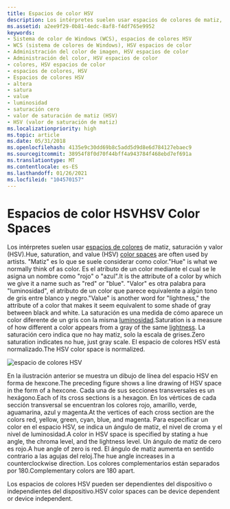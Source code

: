 ```yaml
---
title: Espacios de color HSV
description: Los intérpretes suelen usar espacios de colores de matiz, saturación y valor (HSV).
ms.assetid: a2ee9f29-0b81-4edc-8af8-f4df765e9952
keywords:
- Sistema de color de Windows (WCS), espacios de colores HSV
- WCS (sistema de colores de Windows), HSV espacios de color
- Administración del color de imagen, HSV espacios de color
- Administración del color, HSV espacios de color
- colores, HSV espacios de color
- espacios de colores, HSV
- Espacios de colores HSV
- altera
- satura
- value
- luminosidad
- saturación cero
- valor de saturación de matiz (HSV)
- HSV (valor de saturación de matiz)
ms.localizationpriority: high
ms.topic: article
ms.date: 05/31/2018
ms.openlocfilehash: 4135e9c30dd69b8c5add5d9d8e6d784127ebaec9
ms.sourcegitcommit: 38954f8f0d70f44bff4a943784f468ebd7ef691a
ms.translationtype: MT
ms.contentlocale: es-ES
ms.lasthandoff: 01/26/2021
ms.locfileid: "104570157"
---
```

# <a name="hsv-color-spaces"></a><span data-ttu-id="3ebde-117">Espacios de color HSV</span><span class="sxs-lookup"><span data-stu-id="3ebde-117">HSV Color Spaces</span></span>

<span data-ttu-id="3ebde-118">Los intérpretes suelen usar [espacios de colores](c.md) de matiz, saturación y valor (HSV).</span><span class="sxs-lookup"><span data-stu-id="3ebde-118">Hue, saturation, and value (HSV) [color spaces](c.md) are often used by artists.</span></span> <span data-ttu-id="3ebde-119">"Matiz" es lo que se suele considerar como color.</span><span class="sxs-lookup"><span data-stu-id="3ebde-119">"Hue" is what we normally think of as color.</span></span> <span data-ttu-id="3ebde-120">Es el atributo de un color mediante el cual se le asigna un nombre como "rojo" o "azul".</span><span class="sxs-lookup"><span data-stu-id="3ebde-120">It is the attribute of a color by which we give it a name such as "red" or "blue".</span></span> <span data-ttu-id="3ebde-121">"Valor" es otra palabra para "luminosidad", el atributo de un color que parece equivalente a algún tono de gris entre blanco y negro.</span><span class="sxs-lookup"><span data-stu-id="3ebde-121">"Value" is another word for "lightness," the attribute of a color that makes it seem equivalent to some shade of gray between black and white.</span></span> <span data-ttu-id="3ebde-122">La saturación es una medida de cómo aparece un color diferente de un gris con la misma [luminosidad](b.md).</span><span class="sxs-lookup"><span data-stu-id="3ebde-122">Saturation is a measure of how different a color appears from a gray of the same [lightness](b.md).</span></span> <span data-ttu-id="3ebde-123">La saturación cero indica que no hay matiz, solo la escala de grises.</span><span class="sxs-lookup"><span data-stu-id="3ebde-123">Zero saturation indicates no hue, just gray scale.</span></span> <span data-ttu-id="3ebde-124">El espacio de colores HSV está normalizado.</span><span class="sxs-lookup"><span data-stu-id="3ebde-124">The HSV color space is normalized.</span></span>

![espacio de colores HSV](images/hsvline.png)

<span data-ttu-id="3ebde-126">En la ilustración anterior se muestra un dibujo de línea del espacio HSV en forma de hexcone.</span><span class="sxs-lookup"><span data-stu-id="3ebde-126">The preceding figure shows a line drawing of HSV space in the form of a hexcone.</span></span> <span data-ttu-id="3ebde-127">Cada una de sus secciones transversales es un hexágono.</span><span class="sxs-lookup"><span data-stu-id="3ebde-127">Each of its cross sections is a hexagon.</span></span> <span data-ttu-id="3ebde-128">En los vértices de cada sección transversal se encuentran los colores rojo, amarillo, verde, aguamarina, azul y magenta.</span><span class="sxs-lookup"><span data-stu-id="3ebde-128">At the vertices of each cross section are the colors red, yellow, green, cyan, blue, and magenta.</span></span> <span data-ttu-id="3ebde-129">Para especificar un color en el espacio HSV, se indica un ángulo de matiz, el nivel de croma y el nivel de luminosidad.</span><span class="sxs-lookup"><span data-stu-id="3ebde-129">A color in HSV space is specified by stating a hue angle, the chroma level, and the lightness level.</span></span> <span data-ttu-id="3ebde-130">Un ángulo de matiz de cero es rojo.</span><span class="sxs-lookup"><span data-stu-id="3ebde-130">A hue angle of zero is red.</span></span> <span data-ttu-id="3ebde-131">El ángulo de matiz aumenta en sentido contrario a las agujas del reloj.</span><span class="sxs-lookup"><span data-stu-id="3ebde-131">The hue angle increases in a counterclockwise direction.</span></span> <span data-ttu-id="3ebde-132">Los colores complementarios están separados por 180.</span><span class="sxs-lookup"><span data-stu-id="3ebde-132">Complementary colors are 180 apart.</span></span>

<span data-ttu-id="3ebde-133">Los espacios de colores HSV pueden ser dependientes del dispositivo o independientes del dispositivo.</span><span class="sxs-lookup"><span data-stu-id="3ebde-133">HSV color spaces can be device dependent or device independent.</span></span>

 

 





